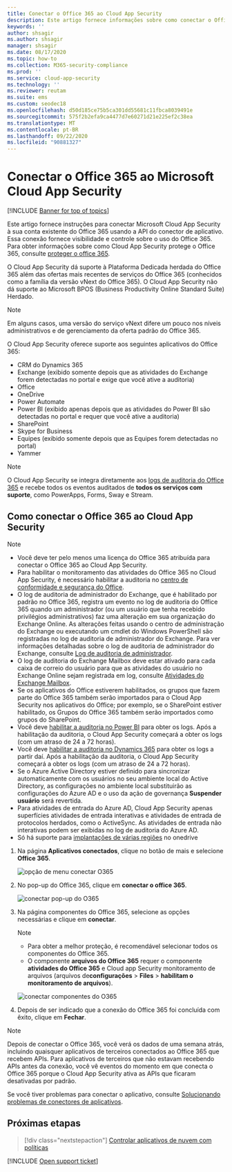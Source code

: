 ```yaml
---
title: Conectar o Office 365 ao Cloud App Security
description: Este artigo fornece informações sobre como conectar o Office 365 ao Cloud App Security usando o conector de API para obter visibilidade e controle sobre o uso.
keywords: ''
author: shsagir
ms.author: shsagir
manager: shsagir
ms.date: 08/17/2020
ms.topic: how-to
ms.collection: M365-security-compliance
ms.prod: ''
ms.service: cloud-app-security
ms.technology: ''
ms.reviewer: reutam
ms.suite: ems
ms.custom: seodec18
ms.openlocfilehash: d50d185ce75b5ca301dd55681c11fbca8039491e
ms.sourcegitcommit: 575f2b2efa9ca4477d7e60271d21e225ef2c38ea
ms.translationtype: MT
ms.contentlocale: pt-BR
ms.lasthandoff: 09/22/2020
ms.locfileid: "90881327"
---
```

# <a name="connect-office-365-to-microsoft-cloud-app-security"></a>Conectar o Office 365 ao Microsoft Cloud App Security

[!INCLUDE [Banner for top of topics](includes/banner.md)]

Este artigo fornece instruções para conectar Microsoft Cloud App Security à sua conta existente do Office 365 usando a API do conector de aplicativo. Essa conexão fornece visibilidade e controle sobre o uso do Office 365. Para obter informações sobre como Cloud App Security protege o Office 365, consulte [proteger o office 365](protect-office-365.md).
  
O Cloud App Security dá suporte à Plataforma Dedicada herdada do Office 365 além das ofertas mais recentes de serviços do Office 365 (conhecidos como a família da versão vNext do Office 365).  O Cloud App Security não dá suporte ao Microsoft BPOS (Business Productivity Online Standard Suite) Herdado.

> [!NOTE]
> Em alguns casos, uma versão do serviço vNext difere um pouco nos níveis administrativos e de gerenciamento da oferta padrão do Office 365.

O Cloud App Security oferece suporte aos seguintes aplicativos do Office 365:

- CRM do Dynamics 365
- Exchange (exibido somente depois que as atividades do Exchange forem detectadas no portal e exige que você ative a auditoria)
- Office
- OneDrive
- Power Automate
- Power BI (exibido apenas depois que as atividades do Power BI são detectadas no portal e requer que você ative a auditoria)
- SharePoint
- Skype for Business
- Equipes (exibido somente depois que as Equipes forem detectadas no portal)
- Yammer

> [!NOTE]
> O Cloud App Security se integra diretamente aos [logs de auditoria do Office 365](/microsoft-365/compliance/detailed-properties-in-the-office-365-audit-log?view=o365-worldwide&preserve-view=true) e recebe todos os eventos auditados de **todos os serviços com suporte**, como PowerApps, Forms, Sway e Stream.

## <a name="how-to-connect-office-365-to-cloud-app-security"></a>Como conectar o Office 365 ao Cloud App Security  

> [!NOTE]
>
>- Você deve ter pelo menos uma licença do Office 365 atribuída para conectar o Office 365 ao Cloud App Security.
>- Para habilitar o monitoramento das atividades do Office 365 no Cloud App Security, é necessário habilitar a auditoria no [centro de conformidade e segurança do Office](https://support.microsoft.com/help/4026501/office-auditing-in-office-365-for-admins).
>- O log de auditoria de administrador do Exchange, que é habilitado por padrão no Office 365, registra um evento no log de auditoria do Office 365 quando um administrador (ou um usuário que tenha recebido privilégios administrativos) faz uma alteração em sua organização do Exchange Online. As alterações feitas usando o centro de administração do Exchange ou executando um cmdlet do Windows PowerShell são registradas no log de auditoria de administrador do Exchange. Para ver informações detalhadas sobre o log de auditoria de administrador do Exchange, consulte [Log de auditoria de administrador](/exchange/security-and-compliance/exchange-auditing-reports/view-administrator-audit-log).
>- O log de auditoria do Exchange Mailbox deve estar ativado para cada caixa de correio do usuário para que as atividades do usuário no Exchange Online sejam registrada em log, consulte [Atividades do Exchange Mailbox](https://support.office.com/article/Search-the-audit-log-in-the-Office-365-Security-Compliance-Center-0d4d0f35-390b-4518-800e-0c7ec95e946c).
>- Se os aplicativos do Office estiverem habilitados, os grupos que fazem parte do Office 365 também serão importados para o Cloud App Security nos aplicativos do Office; por exemplo, se o SharePoint estiver habilitado, os Grupos do Office 365 também serão importados como grupos do SharePoint.
>- Você deve [habilitar a auditoria no Power BI](https://powerbi.microsoft.com/documentation/powerbi-admin-auditing/) para obter os logs. Após a habilitação da auditoria, o Cloud App Security começará a obter os logs (com um atraso de 24 a 72 horas).
>- Você deve [habilitar a auditoria no Dynamics 365](/dynamics365/customer-engagement/admin/enable-use-comprehensive-auditing#enable-auditing) para obter os logs a partir daí. Após a habilitação da auditoria, o Cloud App Security começará a obter os logs (com um atraso de 24 a 72 horas).
>- Se o Azure Active Directory estiver definido para sincronizar automaticamente com os usuários no seu ambiente local do Active Directory, as configurações no ambiente local substituirão as configurações do Azure AD e o uso da ação de governança **Suspender usuário** será revertida.
>- Para atividades de entrada do Azure AD, Cloud App Security apenas superfícies atividades de entrada interativas e atividades de entrada de protocolos herdados, como o ActiveSync. As atividades de entrada não interativas podem ser exibidas no log de auditoria do Azure AD.
> - Só há suporte para [implantações de várias regiões](/office365/enterprise/office-365-multi-geo) no onedrive

1. Na página **Aplicativos conectados**, clique no botão de mais e selecione **Office 365**.

    ![opção de menu conectar O365](media/connect-o365.png)

1. No pop-up do Office 365, clique em **conectar o office 365**.

    ![conectar pop-up do O365](media/office-connect.png)

1. Na página componentes do Office 365, selecione as opções necessárias e clique em **conectar**.

    > [!NOTE]
    >
    > - Para obter a melhor proteção, é recomendável selecionar todos os componentes do Office 365.
    > - O componente **arquivos do Office 365** requer o componente **atividades do Office 365** e Cloud app Security monitoramento de arquivos (arquivos de**configurações**  >  **Files**  >  **habilitam o monitoramento de arquivos**).

    ![conectar componentes do O365](media/connect-o365-components.png)

1. Depois de ser indicado que a conexão do Office 365 foi concluída com êxito, clique em **Fechar**.

> [!NOTE]
> Depois de conectar o Office 365, você verá os dados de uma semana atrás, incluindo quaisquer aplicativos de terceiros conectados ao Office 365 que recebem APIs. Para aplicativos de terceiros que não estavam recebendo APIs antes da conexão, você vê eventos do momento em que conecta o Office 365 porque o Cloud App Security ativa as APIs que ficaram desativadas por padrão.

Se você tiver problemas para conectar o aplicativo, consulte [Solucionando problemas de conectores de aplicativos](troubleshooting-api-connectors-using-error-messages.md).

## <a name="next-steps"></a>Próximas etapas

> [!div class="nextstepaction"]
> [Controlar aplicativos de nuvem com políticas](control-cloud-apps-with-policies.md)

[!INCLUDE [Open support ticket](includes/support.md)]
